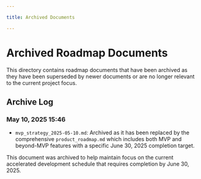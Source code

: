 ```yaml
---

title: Archived Documents

---
```



# Archived Roadmap Documents

This directory contains roadmap documents that have been archived as they have been superseded by newer documents or are no longer relevant to the current project focus.

## Archive Log

### May 10, 2025 15:46

- `mvp_strategy_2025-05-10.md`: Archived as it has been replaced by the comprehensive `product_roadmap.md` which includes both MVP and beyond-MVP features with a specific June 30, 2025 completion target.

This document was archived to help maintain focus on the current accelerated development schedule that requires completion by June 30, 2025.
